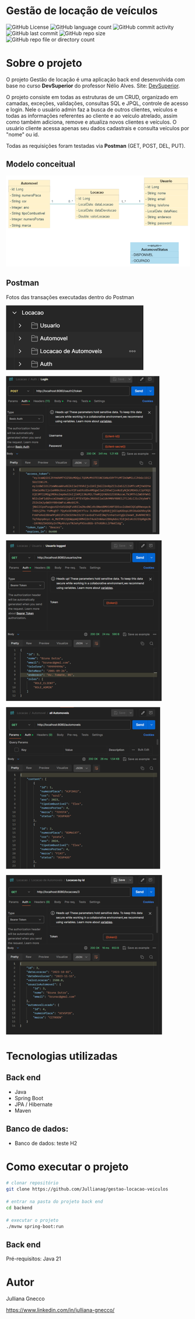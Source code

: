 # Gestão de locação de veículos
![GitHub License](https://img.shields.io/github/license/Jullianag/gestao-locacao-veiculos) ![GitHub language count](https://img.shields.io/github/languages/count/Jullianag/gestao-locacao-veiculos) 
![GitHub commit activity](https://img.shields.io/github/commit-activity/m/Jullianag/gestao-locacao-veiculos) ![GitHub last commit](https://img.shields.io/github/last-commit/Jullianag/gestao-locacao-veiculos) 
![GitHub repo size](https://img.shields.io/github/repo-size/Jullianag/gestao-locacao-veiculos) ![GitHub repo file or directory count](https://img.shields.io/github/directory-file-count/Jullianag/gestao-locacao-veiculos)


# Sobre o projeto

O projeto Gestão de locação é uma aplicação back end desenvolvida com base no curso **DevSuperior** do professor Nélio Alves. 
Site: [DevSuperior](https://devsuperior.com "Site da DevSuperior").

O projeto consiste em todas as estruturas de um CRUD, organizado em camadas, exceções, validações, consultas SQL e JPQL, controle de acesso e login. Nele o usuário admin faz a busca de outros clientes, 
veículos e todas as informações referentes ao cliente e ao veículo atrelado, assim como também adiciona, remove e atualiza novos clientes e veículos. O usuário cliente acessa apenas seu dados cadastrais e 
consulta veículos por "nome" ou id.

Todas as requisições foram testadas via **Postman** (GET, POST, DEL, PUT).


## Modelo conceitual
![Modelo Conceitual](https://github.com/Jullianag/gestao-locacao-veiculos/blob/main/assets/Diagrama.png)

## Postman
Fotos das transações executadas dentro do Postman

![Demonstração 2](https://github.com/Jullianag/gestao-locacao-veiculos/blob/main/assets/Captura%20de%20tela%202024-04-08%20173617.png)

![Demonstração 3](https://github.com/Jullianag/gestao-locacao-veiculos/blob/main/assets/Captura%20de%20tela%202024-04-08%20173729.png)

![Demonstração 4](https://github.com/Jullianag/gestao-locacao-veiculos/blob/main/assets/Captura%20de%20tela%202024-04-08%20173749.png)

![Demonstração 5](https://github.com/Jullianag/gestao-locacao-veiculos/blob/main/assets/Captura%20de%20tela%202024-04-08%20173824.png)

![Demonstração 6](https://github.com/Jullianag/gestao-locacao-veiculos/blob/main/assets/Captura%20de%20tela%202024-04-08%20173859.png)

# Tecnologias utilizadas
## Back end
- Java
- Spring Boot
- JPA / Hibernate
- Maven

## Banco de dados:
- Banco de dados: teste H2

# Como executar o projeto

```bash
# clonar repositório
git clone https://github.com/Jullianag/gestao-locacao-veiculos

# entrar na pasta do projeto back end
cd backend

# executar o projeto
./mvnw spring-boot:run
```

## Back end
Pré-requisitos: Java 21

# Autor

Julliana Gnecco

https://www.linkedin.com/in/julliana-gnecco/
